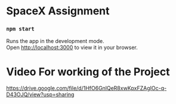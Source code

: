 # SpaceX Assignment

### `npm start`

Runs the app in the development mode.\
Open [http://localhost:3000](http://localhost:3000) to view it in your browser.


# Video For working of the Project
https://drive.google.com/file/d/1HfO6GnlQeR8xwKpxFZAgIOc-q-D43OJQ/view?usp=sharing